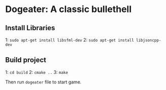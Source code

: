 # Dogeater: A classic bullethell


## Install Libraries
1: `sudo apt-get install libsfml-dev`
2: `sudo apt-get install libjsoncpp-dev` 
## Build project
1: `cd build`
2: `cmake ..`
3: `make`

Then run `dogeater` file to start game.
